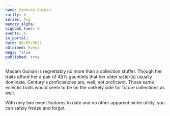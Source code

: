 ```yaml
---
name: Century Guinan
rarity: 4
series: tng
memory_alpha:
bigbook_tier: 9
events: 6
in_portal:
date: 06/05/2021
obtained: Event
mega: false
published: true
---
```


Madam Guinan is regrettably no more than a collection stuffer. Though her traits afford her a pair of 45% gauntlets that her older sister(s) usually dominate, Century's proficiencies are, well, not proficient. Those same eclectic traits would seem to be on the unlikely side for future collections as well.

With only two event features to date and no other apparent niche utility, you can safely freeze and forget.
